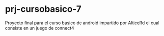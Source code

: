 # prj-cursobasico-7
Proyecto final para el curso basico de android impartido por AlticeRd el cual consiste en un juego de connect4

